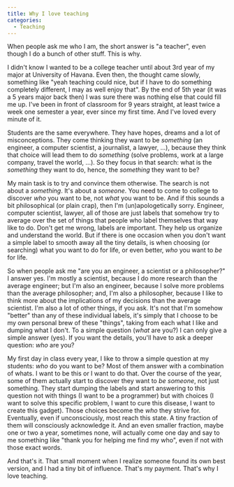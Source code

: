 ```yaml
---
title: Why I love teaching
categories:
  - Teaching
---
```


When people ask me who I am, the short answer is "a teacher", even though I do a bunch of other stuff.
This is why.

<!--- more --->

I didn't know I wanted to be a college teacher until about 3rd year of my major at University of Havana.
Even then, the thought came slowly, something like "yeah teaching could nice, but if I have to do something completely different, I may as well enjoy that". By the end of 5th year (it was a 5 years major back then) I was sure there was nothing else that could fill me up. I've been in front of classroom for 9 years straight, at least twice a week one semester a year, ever since my first time. And I've loved every minute of it.

Students are the same everywhere. They have hopes, dreams and a lot of misconceptions. They come thinking they want to be *something* (an engineer, a computer scientist, a journalist, a lawyer, ...), because they think that choice will lead them to do *something* (solve problems, work at a large company, travel the world, ...). So they focus in that search: what is the *something* they want to do, hence, the *something* they want to be?

My main task is to try and convince them otherwise. The search is not about a *something*. It's about a *someone*. You need to come to college to discover *who* you want to be, not *what* you want to be. And if this sounds a bit philosophical (or plain crap), then I'm (un)apologetically sorry. Engineer, computer scientist, lawyer, all of those are just labels that somehow try to average over the set of things that people who label themselves that way like to do. Don't get me wrong, labels are important. They help us organize and understand the world. But if there is one occasion when you don't want a simple label to smooth away all the tiny details, is when choosing (or searching) what you want to do for life, or even better, *who* you want to *be* for life.

So when people ask me "are you an engineer, a scientist or a philosopher?" I answer yes. I'm mostly a scientist, because I do more research than the average engineer; but I'm also an engineer, because I solve more problems than the average philosopher; and, I'm also a philosopher, because I like to think more about the implications of my decisions than the average scientist. I'm also a lot of other things, if you ask. It's not that I'm somehow "better" than any of these individual labels, it's simply that I choose to be my own personal brew of these "things", taking from each what I like and dumping what I don't. To a simple question (*what* are you?) I can only give a simple answer (yes). If you want the details, you'll have to ask a deeper question: *who* are you?

My first day in class every year, I like to throw a simple question at my students: *who* do you want to be? Most of them answer with a combination of whats. I want to be this or I want to do that. Over the course of the year, some of them actually start to discover they want to *be someone*, not just something. They start dumping the labels and start answering to this question not with things (I want to be a programmer) but with choices (I want to solve this specific problem, I want to cure this disease, I want to create this gadget). Those choices become the *who* they strive for. Eventually, even if unconsciously, most reach this state. A tiny fraction of them will consciously acknowledge it. And an even smaller fraction, maybe one or two a year, sometimes none, will actually come one day and say to me something like "thank you for helping me find my who", even if not with those exact words.

And that's it. That small moment when I realize someone found its own best version, and I had a tiny bit of influence. That's my payment. That's why I love teaching.
